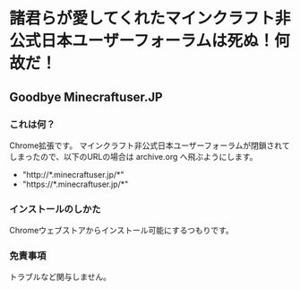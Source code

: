 
# 諸君らが愛してくれたマインクラフト非公式日本ユーザーフォーラムは死ぬ！何故だ！

## Goodbye Minecraftuser.JP

### これは何？

Chrome拡張です。
マインクラフト非公式日本ユーザーフォーラムが閉鎖されてしまったので、以下のURLの場合は archive.org へ飛ぶようにします。

- "http://\*.minecraftuser.jp/*"
- "https://\*.minecraftuser.jp/*"

### インストールのしかた

Chromeウェブストアからインストール可能にするつもりです。

### 免責事項

トラブルなど関与しません。
